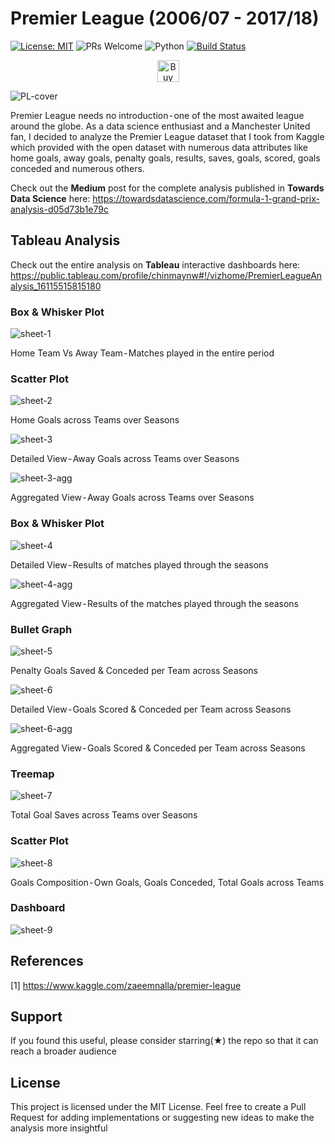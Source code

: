 # Premier League (2006/07 - 2017/18)

[![License: MIT](https://img.shields.io/badge/License-MIT-green.svg)](https://opensource.org/licenses/MIT)  ![PRs Welcome](https://img.shields.io/badge/PRs-welcome-brightgreen) ![Python](https://upload.wikimedia.org/wikipedia/commons/3/34/Blue_Python_3.6_Shield_Badge.svg) [![Build Status](https://travis-ci.org/usgs/nwisweb-tableau-data-connector.svg?branch=master)](https://travis-ci.org/usgs/nwisweb-tableau-data-connector)

<p align="center">
    <a href="https://www.buymeacoffee.com/wyavs" target="_blank"><img src="https://cdn.buymeacoffee.com/buttons/default-orange.png" alt="Buy Me A Coffee" height="35px"></a>
</p>


![PL-cover](https://github.com/gandalf1819/Premier-League/blob/main/PL-wallpaper.jpg)

Premier League needs no introduction - one of the most awaited league around the globe. As a data science enthusiast and a Manchester United fan, I decided to analyze the Premier League dataset that I took from Kaggle which provided with the open dataset with numerous data attributes like home goals, away goals, penalty goals, results, saves, goals, scored, goals conceded and numerous others.

Check out the **Medium** post for the complete analysis published in **Towards Data Science** here:
https://towardsdatascience.com/formula-1-grand-prix-analysis-d05d73b1e79c

## Tableau Analysis

Check out the entire analysis on **Tableau** interactive dashboards here:
https://public.tableau.com/profile/chinmaynw#!/vizhome/PremierLeagueAnalysis_16115515815180

### Box & Whisker Plot

![sheet-1](https://github.com/gandalf1819/Premier-League/blob/main/tableau-results/viz-1-home-team-vs-away-team.png)

Home Team Vs Away Team - Matches played in the entire period

### Scatter Plot

![sheet-2](https://github.com/gandalf1819/Premier-League/blob/main/tableau-results/viz-2-home-goals.png)

Home Goals across Teams over Seasons

![sheet-3](https://github.com/gandalf1819/Premier-League/blob/main/tableau-results/viz-3-away-goals.png)

Detailed View - Away Goals across Teams over Seasons

![sheet-3-agg](https://github.com/gandalf1819/Premier-League/blob/main/tableau-results/viz-3-away-goals-agg.png)

Aggregated View - Away Goals across Teams over Seasons

### Box & Whisker Plot

![sheet-4](https://github.com/gandalf1819/Premier-League/blob/main/tableau-results/viz-4-result.png)

Detailed View - Results of matches played through the seasons

![sheet-4-agg](https://github.com/gandalf1819/Premier-League/blob/main/tableau-results/viz-4-result-agg.png)

Aggregated View - Results of the matches played through the seasons

### Bullet Graph

![sheet-5](https://github.com/gandalf1819/Premier-League/blob/main/tableau-results/viz-5-penalty.png)

Penalty Goals Saved & Conceded per Team across Seasons

![sheet-6](https://github.com/gandalf1819/Premier-League/blob/main/tableau-results/viz-6-goals.png)

Detailed View - Goals Scored & Conceded per Team across Seasons

![sheet-6-agg](https://github.com/gandalf1819/Premier-League/blob/main/tableau-results/viz-6-goals-agg.png)

Aggregated View - Goals Scored & Conceded per Team across Seasons

### Treemap

![sheet-7](https://github.com/gandalf1819/Premier-League/blob/main/tableau-results/viz-7-saves.png)

Total Goal Saves across Teams over Seasons

### Scatter Plot

![sheet-8](https://github.com/gandalf1819/Premier-League/blob/main/tableau-results/viz-8-goal-stats.png)

Goals Composition - Own Goals, Goals Conceded, Total Goals across Teams

### Dashboard

![sheet-9](https://github.com/gandalf1819/Premier-League/blob/main/tableau-results/viz-9-dashboard.png)

## References

[1] https://www.kaggle.com/zaeemnalla/premier-league <br>

## Support

If you found this useful, please consider starring(★) the repo so that it can reach a broader audience

## License

This project is licensed under the MIT License. Feel free to create a Pull Request for adding implementations or suggesting new ideas to make the analysis more insightful
